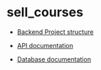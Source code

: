 ﻿# sell_courses

- [Backend Project structure](./backend/PROJECT-STRUCTURE.md)

- [API documentation](./backend/API.md)

- [Database documentation](./backend/DATABASE.md)


